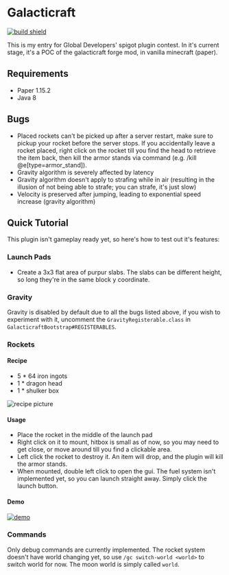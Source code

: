 # Galacticraft
[![build shield](https://img.shields.io/jenkins/build?jobUrl=https%3A%2F%2Fci.piggypiglet.me%2Fjob%2FGalacticraft%2F)](https://ci.piggypiglet.me/job/Galacticraft/)

This is my entry for Global Developers' spigot plugin contest. In it's current stage, it's a POC of the galacticraft forge mod, in vanilla minecraft (paper).

## Requirements
- Paper 1.15.2
- Java 8

## Bugs
- Placed rockets can't be picked up after a server restart, make sure to pickup your rocket before the server stops. If you accidentally leave a rocket placed, right click on the rocket till you find the head to retrieve the item back, then kill the armor stands via command (e.g. /kill @e[type=armor_stand]).
- Gravity algorithm is severely affected by latency
- Gravity algorithm doesn't apply to strafing while in air (resulting in the illusion of not being able to strafe; you can strafe, it's just slow)
- Velocity is preserved after jumping, leading to exponential speed increase (gravity algorithm)

## Quick Tutorial
This plugin isn't gameplay ready yet, so here's how to test out it's features:

### Launch Pads
- Create a 3x3 flat area of purpur slabs. The slabs can be different height, so long they're in the same block y coordinate.

### Gravity
Gravity is disabled by default due to all the bugs listed above, if you wish to experiment with it, uncomment the `GravityRegisterable.class` in `GalacticraftBootstrap#REGISTERABLES`.

### Rockets
#### Recipe
- 5 * 64 iron ingots
- 1 * dragon head
- 1 * shulker box

![recipe picture](https://p1g.pw/gc/rocketrecipe.png)

#### Usage
- Place the rocket in the middle of the launch pad
- Right click on it to mount, hitbox is small as of now, so you may need to get close, or move around till you find a clickable area.
- Left click the rocket to destroy it. An item will drop, and the plugin will kill the armor stands.
- When mounted, double left click to open the gui. The fuel system isn't implemented yet, so you can launch straight away. Simply click the launch button.

#### Demo
[![demo](https://p1g.pw/gc/trickvideo.PNG)](https://p1g.pw/gc/rockets3.mp4)

### Commands
Only debug commands are currently implemented. The rocket system doesn't have world changing yet, so use `/gc switch-world <world>` to switch world for now. The moon world is simply called `world`. 